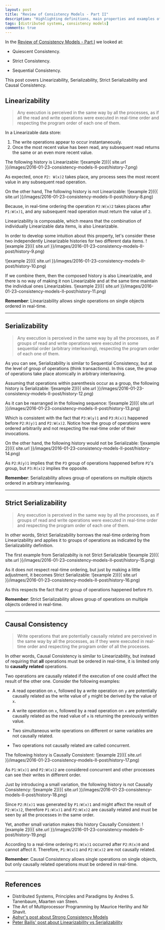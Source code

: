 ```yaml
---
layout: post
title: "Review of Consistency Models - Part II"
description: "Highlighting definitions, main properties and examples of more Consistency models"
tags: [distributed systems, consistency models]
comments: true
---
```


In the [Review of Consistency Models - Part I](http://fordaz.github.io/consistency-models-I-post/) we looked at:

* Quiescent Consistency.

* Strict Consistency.

* Sequential Consistency. 

This post covers Linearizability, Serializability, Strict Serializability and Causal Consistency.

## Linearizability
> Any execution is perceived in the same way by all the processes, as if all the read and write operations were executed in real-time 
> order and respecting the program order of each one of them.

In a Linearizable data store:

1. The write operations appear to occur instantaneously.
1. Once the most recent value has been read, any subsequent read returns the same or an even more recent value.

The following history is Linearizable:
![example 2]({{ site.url }}/images/2016-01-23-consistency-models-II-post/history-7.png)

As expected, once `P2: W(x)2` takes place, any process sees the most recent value in any subsequent read operation.

On the other hand, The following history is not Linearizable:
![example 2]({{ site.url }}/images/2016-01-23-consistency-models-II-post/history-8.png)

Because, in real-time ordering the operation `P2:W(x)2` takes places after `P1:W(x)1`, and any subsequent read operation must return the value of `2`.

Linearizability is composable, which means that the combination of individually Linearizable data items, is also Linearizable. 

In order to develop some intuition about this property, let's consider these two independently Linearizable histories for two different data items.
![example 2]({{ site.url }}/images/2016-01-23-consistency-models-II-post/history-9.png)

![example 2]({{ site.url }}/images/2016-01-23-consistency-models-II-post/history-10.png)

If we combine them, then the composed history is also Linearizable, and there is no way of making it non Linearizable and at the same time maintain the individual ones Linearizables.
![example 2]({{ site.url }}/images/2016-01-23-consistency-models-II-post/history-11.png)

**Remember**: Linearizability allows single operations on single objects ordered in real-time.

---

## Serializability
> Any execution is perceived in the same way by all the processes, as if groups of read and write operations were executed in some 
> sequential order (arbitrary interleaving), respecting the program order of each one of them.

As you can see, Serializability is similar to Sequential Consistency, but at the level of group of operations (think transactions). In this case, the group of operations take place atomically in arbitrary interleaving.

Assuming that operations within parenthesis occur as a group, the following history is Serializable:
![example 2]({{ site.url }}/images/2016-01-23-consistency-models-II-post/history-12.png)

As it can be rearranged in the following sequence:
![example 2]({{ site.url }}/images/2016-01-23-consistency-models-II-post/history-13.png)

Which is consistent with the fact that `P3:W(y)1` and `P3:R(x)1` happened before `P2:R(y)1` and `P2:W(x)2`. Notice how the group of operations were ordered arbitrarily and not respecting the real-time order of their invocations.

On the other hand, the following history would not be Serializable:
![example 2]({{ site.url }}/images/2016-01-23-consistency-models-II-post/history-14.png)

As `P2:R(y)1` implies that the `P3` group of operations happened before `P2`'s group, but `P3:R(x)2` implies the opposite.

**Remember**: Serializability allows group of operations on multiple objects ordered in arbitrary interleaving.

---

## Strict Serializability
> Any execution is perceived in the same way by all the processes, as if groups of read and write operations were executed in 
> real-time order and respecting the program order of each one of them.

In other words, Strict Serializability borrows the real-time ordering from Linearizability and applies it to groups of operations as indicated by the Serializability definition.

The first example from Serializabilty is not Strict Serializable
![example 2]({{ site.url }}/images/2016-01-23-consistency-models-II-post/history-15.png)

As it does not respect real-time ordering, but just by making a little adjustment, it becomes Strict Serializable:
![example 2]({{ site.url }}/images/2016-01-23-consistency-models-II-post/history-16.png)

As this respects the fact that `P2` group of operations happened before `P3`.

**Remember**: Strict Serializability allows group of operations on multiple objects ordered in real-time.

---

## Causal Consistency
> Write operations that are potentially causally related are perceived in the same way by all the processes, as if they were executed 
> in real-time order and respecting the program order of all the processes.

In other words, Causal Consistency is similar to Linearizability, but instead of requiring that **all** operations must be ordered in real-time, it is limited only to **causally related** operations.

Two operations are causally related if the execution of one could affect the result of the other one. Consider the following examples:

* A read operation on `x`, followed by a write operation on `y` are potentially causally related as the write value of `y` might be derived by the value of `x`.

* A write operation on `x`, followed by a read operation on `x` are potentially causally related as the read value of `x` is returning the previously written value.

* Two simultaneous write operations on different or same variables are not causally related.

* Two operations not causally related are called concurrent.

The following history is Causally Consistent:
![example 2]({{ site.url }}/images/2016-01-23-consistency-models-II-post/history-17.png)

As `P1:W(x)1` and `P2:W(x)2` are considered concurrent and other processes can see their writes in different order.

Just by introducing a small variation, the following history is not Causally Consistency:
![example 2]({{ site.url }}/images/2016-01-23-consistency-models-II-post/history-18.png)

Since `P2:R(x)1` was generated by `P1:W(x)1` and might affect the result of `P2:W(x)2`, therefore `P1:W(x)1` and `P2:W(x)2` are causally related and must be seen by all the processes in the same order.

Yet, another small variation makes this history Causally Consistent:
![example 2]({{ site.url }}/images/2016-01-23-consistency-models-II-post/history-19.png)

According to a real-time ordering `P1:W(x)1` occurred after `P2:R(x)0` and cannot affect it. Therefore, `P1:W(x)1` and `P2:W(x)2` are not causally related.

**Remember**: Causal Consistency allows single operations on single objects, but only causally related operations must be ordered in real-time.

---

## References
* Distributed Systems, Principles and Paradigms by Andres S. Tanenbaum, Maarten van Steen.
* The Art of Multiprocessor Programming by Maurice Herlihy and Nir Shavit.
* [Aphyr's post about Strong Consistency Models](https://aphyr.com/posts/313-strong-consistency-models/)
* [Peter Bailis' post about Linearizability vs Serializability](http://www.bailis.org/blog/linearizability-versus-serializability/)
